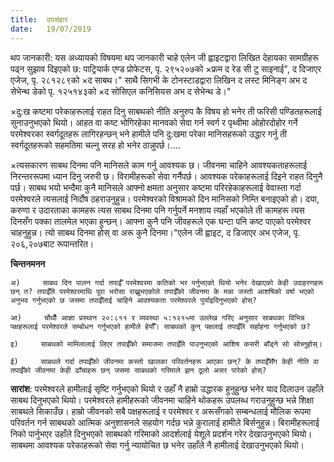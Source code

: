 ```yaml
---
title:  उपसंहार
date:   19/07/2019
---
```


थप जानकारी: यस अध्यायको विषयमा थप जानकारी चाहे एलेन जी ह्वाइटद्वारा लिखित देहायका सामग्रीहरू पढ्न सुझाव दिइएको छ: पाट्रियार्क एण्ड प्रोफेटस, पृ. २९५­२०७को ×फ्रम द रेड सी टु साइनाई", द दिजाएर एजेज, पृ. २८१­२८९को ×द साबथ।" साथै सिगभी के टोनस्टाडद्वारा लिखिन द लस्ट मिनिङ्ग अभ द सेभेन्थ डेको पृ. १२५­१४३को ×द सोसिएल कनिसियस अभ द सेभेन्थ डे।"

×दु:ख कष्टमा परेकाहरूलाई राहत दिनु साबथको नीति अनुरुप कै विषय हो भनेर ती फरिसी पण्डितहरूलाई सुनाउनुभएको थियो। आहत वा कष्ट भोगिरहेका मानवको सेवा गर्न स्वर्ग र पृथ्वीमा ओहोरदोहोर गर्ने परमेश्वरका स्वर्गदूतहरू लागिरहन्छन् भने हामीले पनि दु:खमा परेका मानिसहरूको उद्धार गर्नु ती स्वर्गदूतहरूको सहमतिमा चल्नु सरह हो भनेर ठान्नुपर्छ।....

×त्यसकारण साबथ दिनमा पनि मानिसले काम गर्नु आवश्यक छ। जीवनमा चाहिने आवश्यकताहरूलाई निरन्तररूपमा ध्यान दिनु जरुरी छ। विरामीहरूको सेवा गर्नैपर्छ। आवश्यक परेकाहरूलाई दिइने राहत दिनुनै पर्छ। साबथ भयो भन्दैमा कुनै मानिसले आफ्नो क्षमता अनुसार कष्टमा परिरहेकाहरूलाई वेवास्ता गर्दा परमेश्वरले त्यसलाई निर्दोष ठहराउनुहुन्न। परमेश्वरको विश्रामको दिन मानिसको निम्ति बनाइएको हो। दया, करुणा र उदारताका कामहरू त्यस साबथ दिनमा पनि गर्नुपर्ने मनशाय त्यहाँ भएकोले ती कामहरू त्यस दिनसँग पक्का  तालमेल भएका हुन्छन्। आफ्ना कुनै पनि जीवहरूले एक घन्टा पनि कष्ट पाएको परमेश्वर चाहनुहुन्न। त्यो साबथ दिनमा होस् वा अरू कुनै दिनमा।"­एलेन जी ह्वाइट, द डिजाएर अभ एजेज, पृ. २०६,२०७बाट रूपान्तरित।

**चिन्तनमनन**

`अ) 	साबथ दिन पालन गर्दा तपाईँ परमेश्वरमा कतिको भर पर्नुभएको थियो भनेर देखाएको केही उदाहरणहरू छन् त? तपाईँले परमेश्वरमाथि पूरा भरोसा राख्नुभएकोले तपाईँको जीवनमा के मन्ना जस्तो आशषिको वर्षा भएको अनुभव गर्नुभएको छ जसमा तपाईँलाई चाहिने आवश्यकता परमेश्वरले पुर्याइदिनुभएको होस्?`

`आ) 	चौथौँ आज्ञा प्रस्थान २०:८­११ र व्यवस्था ५:१२­१५मा उल्लेख गरिए अनुसार साबथका विभिन्न पक्षहरूलाई परमेश्वरले सम्बोधन गर्नुभएको हामीले हेर्यौँ। साबथको कुन् पक्षलाई तपाईँले सर्हाहना गर्नुभएको छ?`

`इ) 	साबथको मामिलालाई लिएर तपाईँको समाजमा तपाईँले पाउनुभएको आशिष कसरी बाँड्ने सो सोच्नुहोस्।`

`ई) 	साबथले गर्दा तपाईँको जीवनमा कस्तो खालका परिवर्तनहरू आएका छन्? के तपाईँसँग केही नीति वा तपाईँको जीवनमा केही ढाँचाहरू छन् जसमा साबथको गरिमाले झन ठूलो असर पारेको होस्?`

**सारांश**: परमेश्वरले हामीलाई सृष्टि गर्नुभएको थियो र उहाँ नै हाम्रो उद्धारक हुनुहुन्छ भनेर याद दिलाउन उहाँले साबथ दिनुभएको थियो। परमेश्वरले हामीहरूको जीवनमा चाहिने थोकहरू उपलब्ध गराउनुहुन्छ भन्ने शिक्षा साबथले सिकाउँछ। हाम्रो जीवनको सबै पक्षहरूलाई र परमेश्वर र अरूसँगको सम्बन्धलाई मौलिक रूपमा परिवर्तन गर्न साबथको आत्मिक अनुशासनले सहयोग गर्दछ भन्ने कुरालाई हामीले बिर्सनुहुन्न। बिरामीहरूलाई निको पार्नुभएर उहाँले दिनुभएको साबथको गरिमाको आदर्शलाई येशूले प्रदर्शन गरेर देखाउनुभएको थियो। साबथमा आवश्यक परेकाहरूको सेवा गर्नु न्यायोचित छ भनेर उहाँले नै हामीलाई देखाउनुभएको थियो।